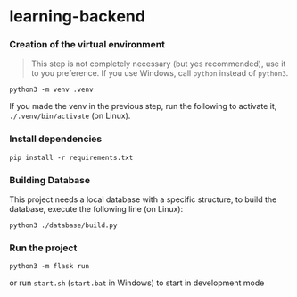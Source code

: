 # learning-backend

### Creation of the virtual environment
> This step is not completely necessary (but yes recommended), use it to you preference. If you use Windows, call `python` instead of `python3`.
```
python3 -m venv .venv
```

If you made the venv in the previous step, run the following to activate it, `./.venv/bin/activate` (on Linux).

### Install dependencies
```
pip install -r requirements.txt
```

### Building Database
This project needs a local database with a specific structure, to build the database, execute the following line (on Linux):
```
python3 ./database/build.py
```

### Run the project
```
python3 -m flask run
```
or run `start.sh` (`start.bat` in Windows) to start in development mode
